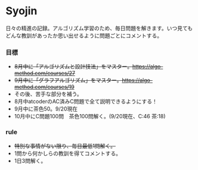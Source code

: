 # Syojin

日々の精進の記録。アルゴリズム学習のため、毎日問題を解きます。いつ見てもどんな教訓があったか思い出せるように問題ごとにコメントする。

### 目標
- ~~8月中に「アルゴリズムと設計技法」をマスター。https://algo-method.com/courses/27~~
- ~~9月中に「グラフアルゴリズム」をマスター。https://algo-method.com/courses/19~~
- その後、苦手な部分を補う。
- 8月中atcoderのAC済みC問題で全て説明できるようにする！
- 9月中に茶色50。9/20現在
- 10月中にC問題100問　茶色100問解く。(9/20現在、C:46 茶:18)

### rule
- ~~特別な事情がない限り、毎日最低1問解く。~~
- 1問から何かしらの教訓を得てコメントする。
- 1日3問解く。